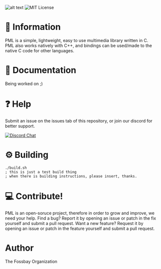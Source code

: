![alt text](https://github.com/redentgit/pml_gfx/blob/main/github_readme_assets/Untitled-1.png?raw=true)
![MIT License](https://img.shields.io/apm/l/atomic-design-ui.svg?)
 
# 📗  **Information**
 

PML is a simple, lightweight, easy to use multimedia library written in C. PML also works natively with C++, and bindings can be used/made to the native C code for other languages.

# 📖 **Documentation**

Being worked on ;)

# ❓   **Help**

Submit an issue on the issues tab of this repository, or join our discord for better support.

[![Discord Chat](https://img.shields.io/discord/308323056592486420.svg)](https://discord.gg/kM4z2ZJPYa)  

 
# ⚙️  **Building**
```
./build.sh
; this is just a test build thing
; when there is building instructions, please insert, thanks.
```

# 💻 **Contribute!**

PML is an open-soruce project, therefore in order to grow and improve, we need your help. Find a bug? Report it by opening an issue or patch in the fix yourself and submit a pull request. Want a new feature? Request it by opening an issue or patch in the feature yourself and submit a pull request.

# Author

The Fossbay Organization
